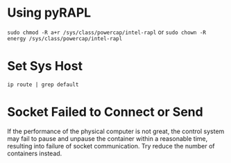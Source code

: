 # Using pyRAPL
```sudo chmod -R a+r /sys/class/powercap/intel-rapl``` or ```sudo chown -R energy /sys/class/powercap/intel-rapl```

# Set Sys Host
```
ip route | grep default
```

# Socket Failed to Connect or Send
If the performance of the physical computer is not great, the control system may fail to pause and unpause the container within a reasonable time, resulting into failure of socket communication. Try reduce the number of containers instead.